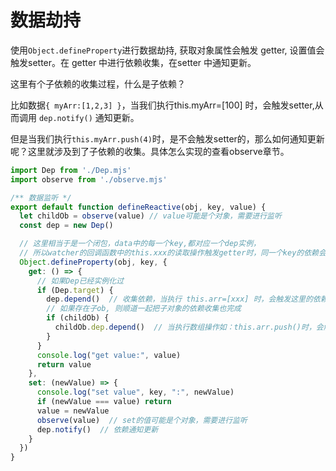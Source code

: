 # 数据劫持

使用`Object.defineProperty`进行数据劫持, 获取对象属性会触发 getter, 设置值会触发setter。在 getter 中进行依赖收集，在setter 中通知更新。

这里有个子依赖的收集过程，什么是子依赖？

比如数据`{ myArr:[1,2,3] }`，当我们执行this.myArr=[100] 时，会触发setter,从而调用 `dep.notify()` 通知更新。

但是当我们执行`this.myArr.push(4)`时，是不会触发setter的，那么如何通知更新呢？这里就涉及到了子依赖的收集。具体怎么实现的查看observe章节。



``` js
import Dep from './Dep.mjs'
import observe from './observe.mjs'

/** 数据监听 */
export default function defineReactive(obj, key, value) {
  let childOb = observe(value) // value可能是个对象，需要进行监听
  const dep = new Dep()

  // 这里相当于是一个闭包，data中的每一个key,都对应一个dep实例，
  // 所以watcher的回调函数中的this.xxx的读取操作触发getter时，同一个key的依赖会被放到同一个dep实例中
  Object.defineProperty(obj, key, {
    get: () => {
      // 如果Dep已经实例化过
      if (Dep.target) {
        dep.depend()  // 收集依赖，当执行 this.arr=[xxx] 时，会触发这里的依赖更新
        // 如果存在子ob, 则顺道一起把子对象的依赖收集也完成
        if (childOb) {
          childOb.dep.depend()  // 当执行数组操作如：this.arr.push()时，会触发这里的依赖更新 
        }
      }
      console.log("get value:", value)
      return value
    },
    set: (newValue) => {
      console.log("set value", key, ":", newValue)
      if (newValue === value) return
      value = newValue
      observe(value)  // set的值可能是个对象，需要进行监听
      dep.notify()  // 依赖通知更新
    }
  })
}

```